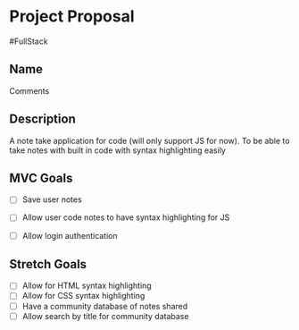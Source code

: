 # Project Proposal
#FullStack

## Name
Comments

## Description
A note take application for code (will only support JS for now). To be able to take notes with built in code with syntax highlighting easily

## MVC Goals
- [ ] Save user notes
- [ ] Allow user code notes to have syntax highlighting for JS
- [ ] Allow login authentication


## Stretch Goals
- [ ] Allow for HTML syntax highlighting
- [ ] Allow for CSS syntax highlighting
- [ ] Have a community database of notes shared
- [ ] Allow search by title for community database
